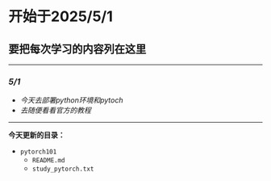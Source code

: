 # **开始于2025/5/1**
## 要把每次学习的内容列在这里
---
### ***5/1***
- *今天去部署python环境和pytoch*
- *去随便看看官方的教程*
---
**今天更新的目录：**

- `pytorch101`
    - `README.md`
    - `study_pytorch.txt`